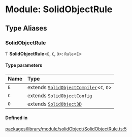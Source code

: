 # Module: SolidObjectRule

## Type Aliases

### SolidObjectRule

Ƭ **SolidObjectRule**<`E`, `C`, `O`\>: `Rule`<`E`\>

#### Type parameters

| Name | Type |
| :------ | :------ |
| `E` | extends [`SolidObjectCompiler`](../classes/SolidObjectCompiler.SolidObjectCompiler.md)<`C`, `O`\> |
| `C` | extends `SolidObjectConfig` |
| `O` | extends [`SolidObject3D`](../interfaces/SolidObjectCompiler.SolidObject3D.md) |

#### Defined in

[packages/library/module/solidObject/SolidObjectRule.ts:5](https://github.com/Shiotsukikaedesari/vis-three/blob/6da33b55/packages/library/module/solidObject/SolidObjectRule.ts#L5)
